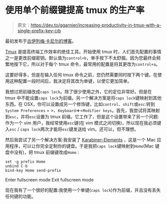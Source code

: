 # 使用单个前缀键提高 tmux 的生产率

> 原文：<https://dev.to/ggarnier/increasing-productivity-in-tmux-with-a-single-prefix-key-cib>

最初发布于[古伊列梅·卡尼尔的博客](https://blog.guilhermegarnier.com/2017/12/increasing-productivity-in-tmux-with-a-single-prefix-key/)。

[Tmux](https://github.com/tmux/tmux) 是提高终端工作效率的绝佳工具。开始使用 tmux 时，人们首先配置的事情之一是更改前缀密钥。默认值为`control+b`，单手按下不太舒服。因为您最终会频繁地按下它，所以对于每个 tmux 命令，最常用的配置是将其更改为`control+a`。

这要好得多，但是在输入任何 tmux 命令之前，您仍然需要同时按下两个键。在使用这种配置一段时间后，我决定将其改为单键，以使它更加简单。

我想过把前缀改成`caps lock`。除了很少使用之外，它的定位非常好。但是在 tmux 中不能设置`caps lock`为前缀。另一个解决方案是将`caps lock`键映射到其他东西。在 OSX，你可以设置成另一个修饰键，比如`control`、`shift`或`esc`:转到`System Preferences` = >、`Keyboard`=>=`Modifier keys`。首先，我尝试将其映射到`esc`，并将`esc`设置为 tmux 前缀。它工作了，但是这个设置带来了另一个问题:作为一个 vim 用户，我经常使用`esc`键(在 vim 模式之间切换)，所以现在我必须键入`esc` / `caps lock`两次才能将`esc`键发送给 vim。还可以，但不理想。

然后我尝试了另一个解决方案:我安装了 [Karabiner-Elements](https://github.com/tekezo/Karabiner-Elements) ，这是一个 Mac 应用程序，可以让你完全定制你的键盘。于是我把`caps lock`键映射到`Home`(Mac 键盘中没有)，把 tmux 前缀键改成`Home` :

```
set -g prefix Home
unbind C-b
bind-key Home send-prefix 
```

Enter fullscreen mode Exit fullscreen mode

现在我有了一个很好的配置:我使用一个单键(`caps lock`)作为前缀，并且没有丢失任何键的功能。